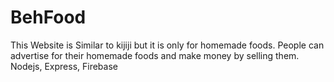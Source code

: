# BehFood
This Website is Similar to kijiji but it is only for homemade foods. People can advertise for their homemade foods and make money by selling them. \
Nodejs, Express, Firebase 
